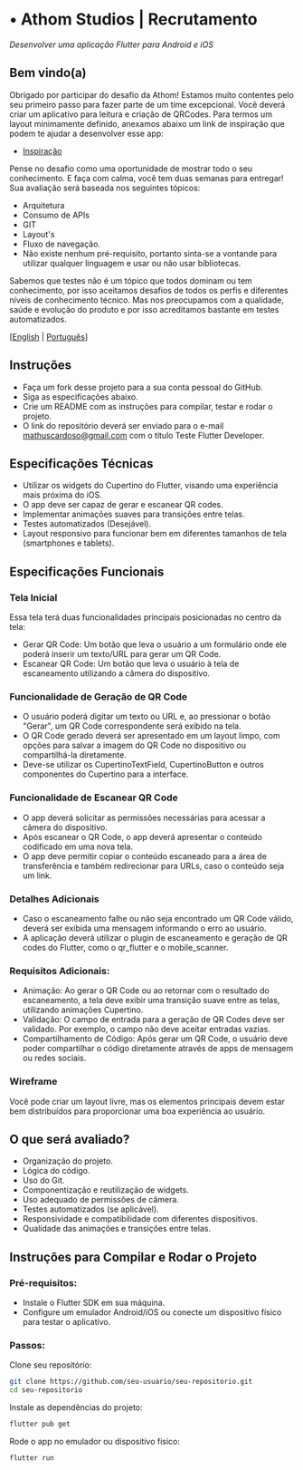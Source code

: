 # • Athom Studios | Recrutamento
_Desenvolver uma aplicação Flutter para Android e iOS_
## Bem vindo(a)

Obrigado por participar do desafio da Athom! Estamos muito contentes pelo seu primeiro passo para fazer parte de um time excepcional. Você deverá criar um aplicativo para leitura e criação de QRCodes. Para termos um layout minimamente definido, anexamos abaixo um link de inspiração que podem te ajudar a desenvolver esse app:

- [Inspiração](https://dribbble.com/shots/6140065-QR-Code-scanner-microinteraction)

Pense no desafio como uma oportunidade de mostrar todo o seu conhecimento. E faça com calma, você tem duas semanas para entregar! Sua avaliação será baseada nos seguintes tópicos:

- Arquitetura
- Consumo de APIs
- GIT
- Layout's
- Fluxo de navegação.
- Não existe nenhum pré-requisito, portanto sinta-se a vontande para utilizar qualquer linguagem e usar ou não usar bibliotecas.

Sabemos que testes não é um tópico que todos dominam ou tem conhecimento, por isso aceitamos desafios de todos os perfis e diferentes níveis de conhecimento técnico. Mas nos preocupamos com a qualidade, saúde e evolução do produto e por isso acreditamos bastante em testes automatizados.

[[English](https://github.com/Athom-Studios/mobile-challenge/blob/main/README.md) | [Português](https://github.com/Athom-Studios/mobile-challenge/blob/main/README.pt.md)]

## Instruções
- Faça um fork desse projeto para a sua conta pessoal do GitHub.
- Siga as especificações abaixo.
- Crie um README com as instruções para compilar, testar e rodar o projeto.
- O link do repositório deverá ser enviado para o e-mail mathuscardoso@gmail.com com o título Teste Flutter Developer.

## Especificações Técnicas
- Utilizar os widgets do Cupertino do Flutter, visando uma experiência mais próxima do iOS.
- O app deve ser capaz de gerar e escanear QR codes.
- Implementar animações suaves para transições entre telas.
- Testes automatizados (Desejável).
- Layout responsivo para funcionar bem em diferentes tamanhos de tela (smartphones e tablets).

## Especificações Funcionais

### Tela Inicial
Essa tela terá duas funcionalidades principais posicionadas no centro da tela:

- Gerar QR Code: Um botão que leva o usuário a um formulário onde ele poderá inserir um texto/URL para gerar um QR Code.
- Escanear QR Code: Um botão que leva o usuário à tela de escaneamento utilizando a câmera do dispositivo.

### Funcionalidade de Geração de QR Code
- O usuário poderá digitar um texto ou URL e, ao pressionar o botão "Gerar", um QR Code correspondente será exibido na tela.
- O QR Code gerado deverá ser apresentado em um layout limpo, com opções para salvar a imagem do QR Code no dispositivo ou compartilhá-la diretamente.
- Deve-se utilizar os CupertinoTextField, CupertinoButton e outros componentes do Cupertino para a interface.

### Funcionalidade de Escanear QR Code
- O app deverá solicitar as permissões necessárias para acessar a câmera do dispositivo.
- Após escanear o QR Code, o app deverá apresentar o conteúdo codificado em uma nova tela.
- O app deve permitir copiar o conteúdo escaneado para a área de transferência e também redirecionar para URLs, caso o conteúdo seja um link.

### Detalhes Adicionais
- Caso o escaneamento falhe ou não seja encontrado um QR Code válido, deverá ser exibida uma mensagem informando o erro ao usuário.
- A aplicação deverá utilizar o plugin de escaneamento e geração de QR codes do Flutter, como o qr_flutter e o mobile_scanner.

### Requisitos Adicionais:
- Animação: Ao gerar o QR Code ou ao retornar com o resultado do escaneamento, a tela deve exibir uma transição suave entre as telas, utilizando animações Cupertino.
- Validação: O campo de entrada para a geração de QR Codes deve ser validado. Por exemplo, o campo não deve aceitar entradas vazias.
- Compartilhamento de Código: Após gerar um QR Code, o usuário deve poder compartilhar o código diretamente através de apps de mensagem ou redes sociais.

### Wireframe
Você pode criar um layout livre, mas os elementos principais devem estar bem distribuídos para proporcionar uma boa experiência ao usuário.

## O que será avaliado?
- Organização do projeto.
- Lógica do código.
- Uso do Git.
- Componentização e reutilização de widgets.
- Uso adequado de permissões de câmera.
- Testes automatizados (se aplicável).
- Responsividade e compatibilidade com diferentes dispositivos.
- Qualidade das animações e transições entre telas.

## Instruções para Compilar e Rodar o Projeto

### Pré-requisitos:
- Instale o Flutter SDK em sua máquina.
- Configure um emulador Android/iOS ou conecte um dispositivo físico para testar o aplicativo.

### Passos:

Clone seu repositório:
``` bash
git clone https://github.com/seu-usuario/seu-repositorio.git
cd seu-repositorio
```
Instale as dependências do projeto:

``` bash
flutter pub get
```
Rode o app no emulador ou dispositivo físico:

``` bash
flutter run
```

